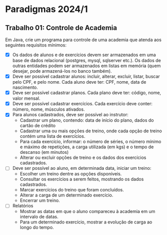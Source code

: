 # Paradigmas 2024/1
## Trabalho 01: Controle de Academia

Em Java, crie um programa para controle de uma academia que atenda aos seguintes requisitos mínimos:

- [x] Os dados de alunos e de exercícios devem ser armazenados em uma base de dados relacional (postgres, mysql, sqlserver etc.). Os dados de outras entidades podem ser armazenados em listas em memória (quem desejar, pode armazená-los no banco também).
- [x] Deve ser possível cadastrar alunos: incluir, alterar, excluir, listar, buscar pelo CPF, e pelo nome. Cada aluno deve ter: CPF, nome, data de nascimento.
- [x] Deve ser possível cadastrar planos. Cada plano deve ter: código, nome, valor mensal.
- [x] Deve ser possível cadastrar exercícios. Cada exercício deve conter: número, nome, músculos ativados.
- [x] Para alunos cadastrados, deve ser possível ao instrutor:
  - Cadastrar um plano, contendo: data de início do plano, dados do cartão de crédito
  - Cadastrar uma ou mais opções de treino, onde cada opção de treino contém uma lista de exercícios.
  - Para cada exercício, informar: o número de séries, o número mínimo e máximo de repetições, a carga utilizada (em kgs) e o tempo de descanso (em minutos)
  - Alterar ou excluir opções de treino e os dados dos exercícios cadastrados.
- [ ] Deve ser possível ao aluno, em determinada data, iniciar um treino:
  - Escolher um treino dentre as opções disponíveis.
  - Consultar os exercícios a serem feitos, mostrando os dados cadastrados.
  - Marcar exercícios do treino que foram concluídos.
  - Alterar a carga de um determinado exercício.
  - Encerrar um treino.
- [ ] Relatórios
  - Mostrar as datas em que o aluno compareceu à academia em um intervalo de datas.
  - Para um determinado exercício, mostrar a evolução de carga ao longo do tempo.

